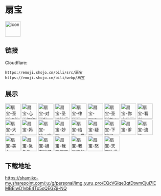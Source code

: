 # 扇宝
<img src="https://emoji.shojo.cn/bili/src/扇宝/icon.png" width="50" height="50" alt="icon">

## 链接
Cloudflare:
```
https://emoji.shojo.cn/bili/src/扇宝
https://emoji.shojo.cn/bili/webp/扇宝
```
## 展示
<img src="https://emoji.shojo.cn/bili/src/扇宝/扇宝-圣诞卡祖笛.png" width="50" height="50" alt="扇宝-圣诞卡祖笛">
<img src="https://emoji.shojo.cn/bili/src/扇宝/扇宝-心平气和.png" width="50" height="50" alt="扇宝-心平气和">
<img src="https://emoji.shojo.cn/bili/src/扇宝/扇宝-对不起.png" width="50" height="50" alt="扇宝-对不起">
<img src="https://emoji.shojo.cn/bili/src/扇宝/扇宝-圣诞快乐.png" width="50" height="50" alt="扇宝-圣诞快乐">
<img src="https://emoji.shojo.cn/bili/src/扇宝/扇宝-律师函.png" width="50" height="50" alt="扇宝-律师函">
<img src="https://emoji.shojo.cn/bili/src/扇宝/扇宝-mua.png" width="50" height="50" alt="扇宝-mua">
<img src="https://emoji.shojo.cn/bili/src/扇宝/扇宝-圣诞老人.png" width="50" height="50" alt="扇宝-圣诞老人">
<img src="https://emoji.shojo.cn/bili/src/扇宝/扇宝-你才是扇宝.png" width="50" height="50" alt="扇宝-你才是扇宝">
<img src="https://emoji.shojo.cn/bili/src/扇宝/扇宝-看剑.png" width="50" height="50" alt="扇宝-看剑">
<img src="https://emoji.shojo.cn/bili/src/扇宝/扇宝-大小眼.png" width="50" height="50" alt="扇宝-大小眼">
<img src="https://emoji.shojo.cn/bili/src/扇宝/扇宝-妈.png" width="50" height="50" alt="扇宝-妈">
<img src="https://emoji.shojo.cn/bili/src/扇宝/扇宝-啧！唉~.png" width="50" height="50" alt="扇宝-啧！唉~">
<img src="https://emoji.shojo.cn/bili/src/扇宝/扇宝-妙啊.png" width="50" height="50" alt="扇宝-妙啊">
<img src="https://emoji.shojo.cn/bili/src/扇宝/扇宝-给你一拳.png" width="50" height="50" alt="扇宝-给你一拳">
<img src="https://emoji.shojo.cn/bili/src/扇宝/扇宝-疑问.png" width="50" height="50" alt="扇宝-疑问">
<img src="https://emoji.shojo.cn/bili/src/扇宝/扇宝-下班了.png" width="50" height="50" alt="扇宝-下班了">
<img src="https://emoji.shojo.cn/bili/src/扇宝/扇宝-爹.png" width="50" height="50" alt="扇宝-爹">
<img src="https://emoji.shojo.cn/bili/src/扇宝/扇宝-流汗.png" width="50" height="50" alt="扇宝-流汗">
<img src="https://emoji.shojo.cn/bili/src/扇宝/扇宝-美女.png" width="50" height="50" alt="扇宝-美女">
<img src="https://emoji.shojo.cn/bili/src/扇宝/扇宝-急急急.png" width="50" height="50" alt="扇宝-急急急">
<img src="https://emoji.shojo.cn/bili/src/扇宝/扇宝-姐有钱了.png" width="50" height="50" alt="扇宝-姐有钱了">
<img src="https://emoji.shojo.cn/bili/src/扇宝/扇宝-我要闹了.png" width="50" height="50" alt="扇宝-我要闹了">
<img src="https://emoji.shojo.cn/bili/src/扇宝/扇宝-我是真的饿了.png" width="50" height="50" alt="扇宝-我是真的饿了">
<img src="https://emoji.shojo.cn/bili/src/扇宝/扇宝-怒.png" width="50" height="50" alt="扇宝-怒">
<img src="https://emoji.shojo.cn/bili/src/扇宝/扇宝-天干物燥.png" width="50" height="50" alt="扇宝-天干物燥">

## 下载地址

https://shamiko-my.sharepoint.com/:u:/g/personal/img_yuru_pro/EQcVGIqe3qtDtwmCjui7lEMBEIwD1ybE4To5oQEGZji-NQ